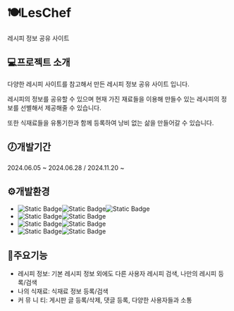 # 🍽LesChef
레시피 정보 공유 사이트

## 💻프로젝트 소개
다양한 레시피 사이트를 참고해서 만든 레시피 정보 공유 사이트 입니다.

레시피의 정보를 공유할 수 있으며
현재 가진 재료들을 이용해 만들수 있는 레시피의 정보를 선별해서 제공해줄 수 있습니다. 

또한 식재료들을 유통기한과 함께 등록하여 낭비 없는 삶을 만들어갈 수 있습니다.


## 🕖개발기간
2024.06.05 ~ 2024.06.28 / 2024.11.20 ~


## ⚙️개발환경
- ![Static Badge](https://img.shields.io/badge/Language-black?style=for-the-badge)![Static Badge](https://img.shields.io/badge/JavaScript-orange?style=for-the-badge)![Static Badge](https://img.shields.io/badge/CSS-blue?style=for-the-badge)
- ![Static Badge](https://img.shields.io/badge/RunTime-black?style=for-the-badge)![Static Badge](https://img.shields.io/badge/NodeJS-green?style=for-the-badge)
- ![Static Badge](https://img.shields.io/badge/Library-black?style=for-the-badge)![Static Badge](https://img.shields.io/badge/React-blue?style=for-the-badge)
- ![Static Badge](https://img.shields.io/badge/IDE-black?style=for-the-badge)![Static Badge](https://img.shields.io/badge/Visual_Studio_Code-blue?style=for-the-badge)


## 📎주요기능
- 레시피 정보: 기본 레시피 정보 외에도 다른 사용자 레시피 검색, 나만의 레시피 등록/검색
- 나의 식재료: 식재료 정보 등록/검색
- 커 뮤 니 티: 게시판 글 등록/삭제, 댓글 등록, 다양한 사용자들과 소통
